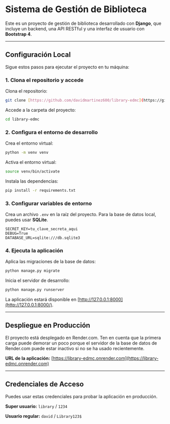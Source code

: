 # Sistema de Gestión de Biblioteca

Este es un proyecto de gestión de biblioteca desarrollado con **Django**, que incluye un backend, una API RESTful y una interfaz de usuario con **Bootstrap 4**.

---

## Configuración Local

Sigue estos pasos para ejecutar el proyecto en tu máquina:

### 1. Clona el repositorio y accede
Clona el repositorio:
```bash
git clone [https://github.com/davidmartinez600/library-edmc](https://github.com/davidmartinez600/library-edmc)
````

Accede a la carpeta del proyecto:

```bash
cd library-edmc
```

### 2\. Configura el entorno de desarrollo

Crea el entorno virtual:

```bash
python -m venv venv
```

Activa el entorno virtual:

```bash
source venv/bin/activate
```

Instala las dependencias:

```bash
pip install -r requirements.txt
```

### 3\. Configurar variables de entorno

Crea un archivo `.env` en la raíz del proyecto. Para la base de datos local, puedes usar **SQLite**.

```env
SECRET_KEY=tu_clave_secreta_aqui
DEBUG=True
DATABASE_URL=sqlite:///db.sqlite3
```

### 4\. Ejecuta la aplicación

Aplica las migraciones de la base de datos:

```bash
python manage.py migrate
```

Inicia el servidor de desarrollo:

```bash
python manage.py runserver
```

La aplicación estará disponible en [http://127.0.0.1:8000](http://127.0.0.1:8000/).

-----

## Despliegue en Producción

El proyecto está desplegado en Render.com. Ten en cuenta que la primera carga puede demorar un poco porque el servidor de la base de datos de Render.com puede estar inactivo si no se ha usado recientemente.

**URL de la aplicación:**
[https://library-edmc.onrender.com](https://library-edmc.onrender.com)

-----

## Credenciales de Acceso

Puedes usar estas credenciales para probar la aplicación en producción.

**Super usuario:**
`library` / `1234`

**Usuario regular:**
`david` / `Library123$`

```
